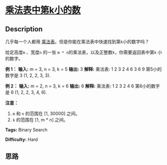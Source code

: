 # [乘法表中第k小的数][title]

## Description

几乎每一个人都用
[乘法表](https://baike.baidu.com/item/%E4%B9%98%E6%B3%95%E8%A1%A8)。但是你能在乘法表中快速找到第`k`小的数字吗？

给定高度`m` 、宽度`n` 的一张 `m * n`的乘法表，以及正整数`k`，你需要返回表中第`k` 小的数字。

**例  1：**
            **输入:** m = 3, n = 3, k = 5    **输出:** 3    **解释:**     乘法表:    1	2	3    2	4	6    3	6	9        第5小的数字是 3 (1, 2, 2, 3, 3).    

**例 2：**
            **输入:** m = 2, n = 3, k = 6    **输出:** 6    **解释:**     乘法表:    1	2	3    2	4	6        第6小的数字是 6 (1, 2, 2, 3, 4, 6).    

**注意：**

  1. `m` 和 `n` 的范围在 [1, 30000] 之间。
  2. `k` 的范围在 [1, m * n] 之间。


**Tags:** Binary Search

**Difficulty:** Hard

## 思路

[title]: https://leetcode-cn.com/problems/kth-smallest-number-in-multiplication-table
